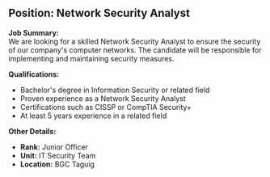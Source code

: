 ## **Position: Network Security Analyst**

**Job Summary:**  
We are looking for a skilled Network Security Analyst to ensure the security of our company's computer networks. The candidate will be responsible for implementing and maintaining security measures.

**Qualifications:**  
- Bachelor's degree in Information Security or related field
- Proven experience as a Network Security Analyst
- Certifications such as CISSP or CompTIA Security+
- At least 5 years experience in a related field

**Other Details:**
- **Rank:** Junior Officer
- **Unit:** IT Security Team
- **Location:** BGC Taguig